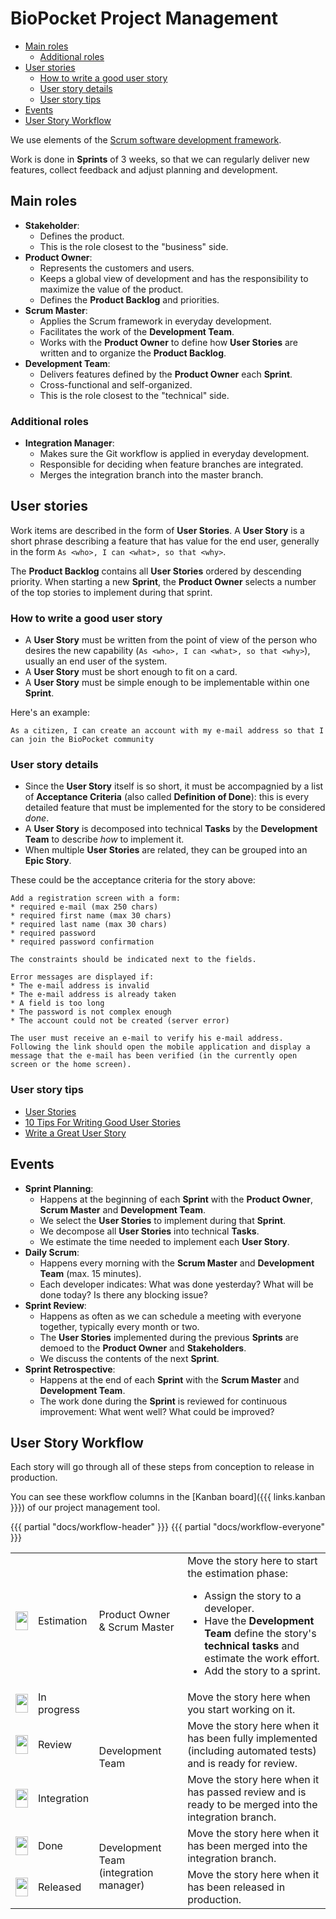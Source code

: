 # BioPocket Project Management

<!-- START doctoc generated TOC please keep comment here to allow auto update -->
<!-- DON'T EDIT THIS SECTION, INSTEAD RE-RUN doctoc TO UPDATE -->


- [Main roles](#main-roles)
  - [Additional roles](#additional-roles)
- [User stories](#user-stories)
  - [How to write a good user story](#how-to-write-a-good-user-story)
  - [User story details](#user-story-details)
  - [User story tips](#user-story-tips)
- [Events](#events)
- [User Story Workflow](#user-story-workflow)

<!-- END doctoc generated TOC please keep comment here to allow auto update -->

We use elements of the [Scrum software development framework](https://en.wikipedia.org/wiki/Scrum_(software_development)).

Work is done in **Sprints** of 3 weeks, so that we can regularly deliver new features, collect feedback and adjust planning and development.



## Main roles

* **Stakeholder**:
  * Defines the product.
  * This is the role closest to the "business" side.
* **Product Owner**:
  * Represents the customers and users.
  * Keeps a global view of development and has the responsibility to maximize the value of the product.
  * Defines the **Product Backlog** and priorities.
* **Scrum Master**:
  * Applies the Scrum framework in everyday development.
  * Facilitates the work of the **Development Team**.
  * Works with the **Product Owner** to define how **User Stories** are written and to organize the **Product Backlog**.
* **Development Team**:
  * Delivers features defined by the **Product Owner** each **Sprint**.
  * Cross-functional and self-organized.
  * This is the role closest to the "technical" side.

### Additional roles

* **Integration Manager**:
  * Makes sure the Git workflow is applied in everyday development.
  * Responsible for deciding when feature branches are integrated.
  * Merges the integration branch into the master branch.



## User stories

Work items are described in the form of **User Stories**.
A **User Story** is a short phrase describing a feature that has value for the end user, generally in the form `As <who>, I can <what>, so that <why>`.

The **Product Backlog** contains all **User Stories** ordered by descending priority.
When starting a new **Sprint**, the **Product Owner** selects a number of the top stories to implement during that sprint.

### How to write a good user story

* A **User Story** must be written from the point of view of the person who desires the new capability (`As <who>, I can <what>, so that <why>`), usually an end user of the system.
* A **User Story** must be short enough to fit on a card.
* A **User Story** must be simple enough to be implementable within one **Sprint**.

Here's an example:

```
As a citizen, I can create an account with my e-mail address so that I can join the BioPocket community
```

### User story details

* Since the **User Story** itself is so short, it must be accompagnied by a list of **Acceptance Criteria** (also called **Definition of Done**):
  this is every detailed feature that must be implemented for the story to be considered *done*.
* A **User Story** is decomposed into technical **Tasks** by the **Development Team** to describe *how* to implement it.
* When multiple **User Stories** are related, they can be grouped into an **Epic Story**.

These could be the acceptance criteria for the story above:

```
Add a registration screen with a form:
* required e-mail (max 250 chars)
* required first name (max 30 chars)
* required last name (max 30 chars)
* required password
* required password confirmation

The constraints should be indicated next to the fields.

Error messages are displayed if:
* The e-mail address is invalid
* The e-mail address is already taken
* A field is too long
* The password is not complex enough
* The account could not be created (server error)

The user must receive an e-mail to verify his e-mail address.
Following the link should open the mobile application and display a message that the e-mail has been verified (in the currently open screen or the home screen).
```

### User story tips

* [User Stories](https://www.mountaingoatsoftware.com/agile/user-stories)
* [10 Tips For Writing Good User Stories](http://www.romanpichler.com/blog/10-tips-writing-good-user-stories/)
* [Write a Great User Story](https://help.rallydev.com/writing-great-user-story)



## Events

* **Sprint Planning**:
  * Happens at the beginning of each **Sprint** with the **Product Owner**, **Scrum Master** and **Development Team**.
  * We select the **User Stories** to implement during that **Sprint**.
  * We decompose all **User Stories** into technical **Tasks**.
  * We estimate the time needed to implement each **User Story**.
* **Daily Scrum**:
  * Happens every morning with the **Scrum Master** and **Development Team** (max. 15 minutes).
  * Each developer indicates: What was done yesterday? What will be done today? Is there any blocking issue?
* **Sprint Review**:
  * Happens as often as we can schedule a meeting with everyone together, typically every month or two.
  * The **User Stories** implemented during the previous **Sprints** are demoed to the **Product Owner** and **Stakeholders**.
  * We discuss the contents of the next **Sprint**.
* **Sprint Retrospective**:
  * Happens at the end of each **Sprint** with the **Scrum Master** and **Development Team**.
  * The work done during the **Sprint** is reviewed for continuous improvement: What went well? What could be improved?



## User Story Workflow

Each story will go through all of these steps from conception to release in production.

You can see these workflow columns in the [Kanban board]({{{ links.kanban }}}) of our project management tool.

<table>
{{{ partial "docs/workflow-header" }}}
  <tbody>
{{{ partial "docs/workflow-everyone" }}}
    <tr>
      <td><img width="20" height="30" src="https://via.placeholder.com/20x30/ad7fa8?text=+" /></td>
      <td>Estimation</td>
      <td>Product Owner & Scrum Master</td>
      <td>
        Move the story here to start the estimation phase:
        <ul>
          <li>Assign the story to a developer.</li>
          <li>Have the <strong>Development Team</strong> define the story's <strong>technical tasks</strong> and estimate the work effort.</li>
          <li>Add the story to a sprint.</li>
        </ul>
      </td>
    </tr>
    <tr>
      <td><img width="20" height="30" src="https://via.placeholder.com/20x30/ff9900?text=+" /></td>
      <td>In progress</td>
      <td rowspan=3>Development Team</td>
      <td>Move the story here when you start working on it.</td>
    </tr>
    <tr>
      <td><img width="20" height="30" src="https://via.placeholder.com/20x30/edd400?text=+" /></td>
      <td>Review</td>
      <td>Move the story here when it has been fully implemented (including automated tests) and is ready for review.</td>
    </tr>
    <tr>
      <td><img width="20" height="30" src="https://via.placeholder.com/20x30/729fcf?text=+" /></td>
      <td>Integration</td>
      <td>Move the story here when it has passed review and is ready to be merged into the integration branch.</td>
    </tr>
    <tr>
      <td><img width="20" height="30" src="https://via.placeholder.com/20x30/73d216?text=+" /></td>
      <td>Done</td>
      <td rowspan=2>Development Team (integration manager)</td>
      <td>Move the story here when it has been merged into the integration branch.</td>
    </tr>
    <tr>
      <td><img width="20" height="30" src="https://via.placeholder.com/20x30/5c3566?text=+" /></td>
      <td>Released</td>
      <td>Move the story here when it has been released in production.</td>
    </tr>
  </tbody>
</table>
